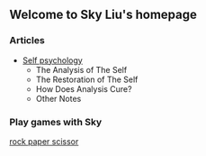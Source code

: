 ## Welcome to Sky Liu's homepage

### Articles
- [Self psychology](./articles/self_psychology.html)
    - The Analysis of The Self
    - The Restoration of The Self
    - How Does Analysis Cure?
    - Other Notes

### Play games with Sky
[rock paper scissor](./rock-paper-scissor.html)